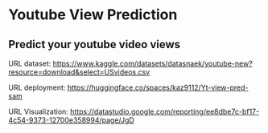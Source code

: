 # Youtube View Prediction

## Predict your youtube video views


URL dataset: https://www.kaggle.com/datasets/datasnaek/youtube-new?resource=download&select=USvideos.csv

URL deployment: https://huggingface.co/spaces/kaz9112/Yt-view-pred-sam


URL Visualization: https://datastudio.google.com/reporting/ee8dbe7c-bf17-4c54-9373-12700e358994/page/JgD
